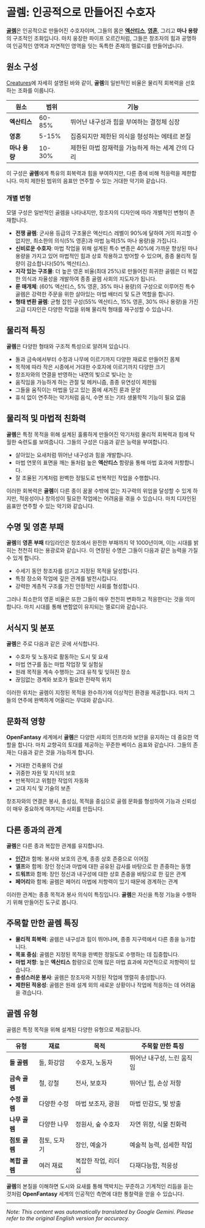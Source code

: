 # **골렘**: 인공적으로 만들어진 수호자

[**골렘**](/codex/Creatures/Golems.md)은 인공적으로 만들어진 수호자이며, 그들의 몸은 [**엑산티스**](/codex/Basic/Exanthis.md), [**영혼**](/codex/Basic/Soul.md), 그리고 **마나 용량**의 구조적인 조화입니다. 마치 웅장한 파이프 오르간처럼, 그들은 창조자의 힘과 공명하여 인공적인 영역과 자연적인 영역을 잇는 독특한 존재의 멜로디를 만들어냅니다.

## 원소 구성

[Creatures](/codex/Creatures/Creatures.md)에 자세히 설명된 바와 같이, **골렘**의 일반적인 비율은 물리적 회복력을 선호하는 조화를 이룹니다.

| 원소 | 범위 | 기능 |
|---------|------------|----------|
| **엑산티스** | 60-85% | 뛰어난 내구성과 힘을 부여하는 결정체 심장 |
| **영혼** | 5-15% | 집중되지만 제한된 의식을 형성하는 에테르 본질 |
| **마나 용량** | 10-30% | 제한된 마법 잠재력을 가능하게 하는 세계 간의 다리 |

이 구성은 **골렘**에게 특유의 회복력과 힘을 부여하지만, 다른 종에 비해 적응력을 제한합니다. 마치 제한된 범위의 음표만 연주할 수 있는 거대한 악기와 같습니다.

### 개별 변형

모델 구성은 일반적인 골렘을 나타내지만, 창조자의 디자인에 따라 개별적인 변형이 존재합니다.

- **전쟁 골렘**: 군사용 등급의 구조물은 엑산티스 레벨이 90%에 달하여 거의 파괴할 수 없지만, 최소한의 의식(5% 영혼)과 마법 능력(5% 마나 용량)을 가집니다.
- **신비로운 수호자**: 마법 작업을 위해 설계된 특수 변종은 40%에 가까운 향상된 마나 용량을 가지고 있어 마법적인 힘과 상호 작용하고 방어할 수 있으며, 종종 물리적 질량이 감소합니다(50% 엑산티스).
- **지각 있는 구조물**: 더 높은 영혼 비율(최대 25%)로 만들어진 희귀한 골렘은 더 복잡한 의식과 자율성을 개발하여 종종 골렘 사회의 지도자가 됩니다.
- **룬 매개체**: (60% 엑산티스, 5% 영혼, 35% 마나 용량)의 구성으로 이루어진 특수 골렘은 강력한 주문을 위한 살아있는 마법 배터리 및 도관 역할을 합니다.
- **형태 변환 골렘**: 균형 잡힌 구성(55% 엑산티스, 15% 영혼, 30% 마나 용량)을 가진 고급 디자인은 다양한 작업을 위해 물리적 형태를 재구성할 수 있습니다.

## 물리적 특징

**골렘**은 다양한 형태와 구조적 특성으로 알려져 있습니다.
- 돌과 금속에서부터 수정과 나무에 이르기까지 다양한 재료로 만들어진 몸체
- 목적에 따라 작은 시종에서 거대한 수호자에 이르기까지 다양한 크기
- 창조자와의 연결을 반영하는 내면의 빛으로 빛나는 눈
- 움직임을 가능하게 하는 관절 및 메커니즘, 종종 유연성이 제한됨
- 그들을 움직이는 마법을 담고 있는 몸에 새겨진 룬과 문양
- 휴식 없이 연주하는 악기처럼 음식, 수면 또는 기타 생물학적 기능이 필요 없음

## 물리적 및 마법적 친화력

**골렘**은 특정 목적을 위해 설계된 훌륭하게 만들어진 악기처럼 물리적 회복력과 힘에 탁월한 숙련도를 보여줍니다. 그들의 구성은 다음과 같은 능력을 부여합니다.
- 살아있는 요새처럼 뛰어난 내구성과 힘을 개발합니다.
- 마법 연못의 표면을 깨는 돌처럼 높은 **엑산티스** 함량을 통해 마법 효과에 저항합니다.
- 잘 조율된 기계처럼 완벽한 정밀도로 반복적인 작업을 수행합니다.

이러한 회복력은 **골렘**이 다른 종이 꿈꿀 수밖에 없는 지구력의 위업을 달성할 수 있게 하지만, 적응성이나 창의성이 필요한 작업에는 어려움을 겪을 수 있습니다. 마치 디자인된 음표만 연주할 수 있는 악기와 같습니다.

## 수명 및 영혼 부패

**골렘**의 **영혼 부패** 타임라인은 창조에서 완전한 부패까지 약 1000년이며, 이는 시대를 밝히는 천천히 타는 용광로와 같습니다. 이 연장된 수명은 그들이 다음과 같은 능력을 가질 수 있게 합니다.
- 수세기 동안 창조자를 섬기고 지정된 목적을 달성합니다.
- 특정 장소와 작업에 깊은 관계를 발전시킵니다.
- 강력한 계층적 구조를 가진 안정적인 사회를 형성합니다.

그러나 최소한의 영혼 비율은 또한 그들이 매우 천천히 변화하고 적응한다는 것을 의미합니다. 마치 시대를 통해 변함없이 유지되는 멜로디와 같습니다.

## 서식지 및 분포

**골렘**은 주로 다음과 같은 곳에 서식합니다.
- 수호자 및 노동자로 활동하는 도시 및 요새
- 마법 연구를 돕는 마법 작업장 및 실험실
- 원래 목적을 계속 수행하는 고대 유적 및 잊혀진 장소
- 끊임없는 경계와 보호가 필요한 전략적 위치

이러한 위치는 골렘이 지정된 목적을 완수하기에 이상적인 환경을 제공합니다. 마치 그들의 연주에 완벽하게 어울리는 무대와 같습니다.

## 문화적 영향

**OpenFantasy** 세계에서 **골렘**은 다양한 사회의 인프라와 보안을 유지하는 데 중요한 역할을 합니다. 마치 교향곡의 토대를 제공하는 꾸준한 베이스 음표와 같습니다. 그들의 존재는 다음과 같은 것을 가능하게 합니다.
- 거대한 건축물의 건설
- 귀중한 자원 및 지식의 보호
- 반복적이고 위험한 작업의 자동화
- 고대 지식 및 기술의 보존

창조자와의 연결은 봉사, 충성심, 목적을 중심으로 골렘 문화를 형성하여 기능과 신뢰성이 매우 중요하게 여겨지는 사회를 만듭니다.

## 다른 종과의 관계

**골렘**은 다른 종과 복잡한 관계를 유지합니다.
- [**인간**](/codex/Creatures/Human.md)과 함께: 봉사와 보호의 관계, 종종 상호 존중으로 이어짐
- **엘프**와 함께: 장인 정신과 마법에 대한 공유된 감사를 바탕으로 한 존중하는 동맹
- **드워프**와 함께: 장인 정신과 내구성에 대한 상호 존중을 바탕으로 한 깊은 관계
- **페어리**와 함께: 골렘은 페어리 마법에 저항력이 있기 때문에 경계하는 관계

이러한 관계는 종종 목적과 봉사 의식이 특징입니다. **골렘**은 자신을 특정 기능을 수행하기 위해 만들어진 도구로 봅니다.

## 주목할 만한 골렘 특징

- **물리적 회복력**: 골렘은 내구성과 힘이 뛰어나며, 종종 지구력에서 다른 종을 능가합니다.
- **목표 중심**: 골렘은 지정된 목적을 완벽한 정밀도로 수행하는 데 집중합니다.
- **마법 저항**: 높은 **엑산티스** 함량으로 인해 많은 마법 효과에 자연적으로 저항력이 있습니다.
- **충성스러운 봉사**: 골렘은 창조자와 지정된 작업에 맹렬히 충성합니다.
- **제한된 적응성**: 골렘은 원래 설계 외의 새로운 상황이나 작업에 적응하는 데 어려움을 겪습니다.

## 골렘 유형

골렘은 특정 목적을 위해 설계된 다양한 유형으로 제공됩니다.

| 유형 | 재료 | 목적 | 주목할 만한 특징 |
|---------|---------------|---------|-------------------|
| **돌 골렘** | 돌, 화강암 | 수호자, 노동자 | 뛰어난 내구성, 느린 움직임 |
| **금속 골렘** | 철, 강철 | 전사, 보호자 | 뛰어난 힘, 손상 저항 |
| **수정 골렘** | 다양한 수정 | 마법 보조자, 광원 | 마법 민감도, 빛 방출 |
| **나무 골렘** | 다양한 나무 | 정원사, 숲 수호자 | 자연 위장, 식물 친화력 |
| **점토 골렘** | 점토, 도자기 | 장인, 예술가 | 예술적 능력, 섬세한 작업 |
| **복합 골렘** | 여러 재료 | 복잡한 작업, 리더십 | 다재다능함, 적응성 |

**골렘**의 본질을 이해하면 도시와 요새를 통해 맥박치는 꾸준하고 기계적인 리듬을 듣는 것처럼 **OpenFantasy** 세계의 인공적인 측면에 대한 통찰력을 얻을 수 있습니다.


---
_Note: This content was automatically translated by Google Gemini. Please refer to the original English version for accuracy._